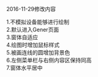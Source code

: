 2016-11-29修改内容

1.不模拟设备能够进行绘制</br>
2.默认进入Gener页面</br>
3.窗体自适应</br>
4.绘图时增加鼠标样式</br>
5.被画连线的圆增加背景色</br>
6.左侧菜单栏与右侧内容区保持同高</br>
7.窗体水平居中


